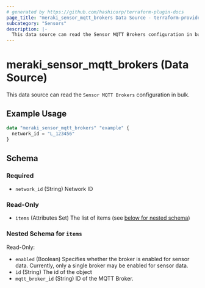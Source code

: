 ```yaml
---
# generated by https://github.com/hashicorp/terraform-plugin-docs
page_title: "meraki_sensor_mqtt_brokers Data Source - terraform-provider-meraki"
subcategory: "Sensors"
description: |-
  This data source can read the Sensor MQTT Brokers configuration in bulk.
---
```


# meraki_sensor_mqtt_brokers (Data Source)

This data source can read the `Sensor MQTT Brokers` configuration in bulk.

## Example Usage

```terraform
data "meraki_sensor_mqtt_brokers" "example" {
  network_id = "L_123456"
}
```

<!-- schema generated by tfplugindocs -->
## Schema

### Required

- `network_id` (String) Network ID

### Read-Only

- `items` (Attributes Set) The list of items (see [below for nested schema](#nestedatt--items))

<a id="nestedatt--items"></a>
### Nested Schema for `items`

Read-Only:

- `enabled` (Boolean) Specifies whether the broker is enabled for sensor data. Currently, only a single broker may be enabled for sensor data.
- `id` (String) The id of the object
- `mqtt_broker_id` (String) ID of the MQTT Broker.
